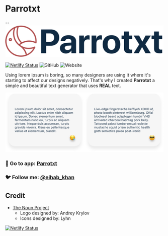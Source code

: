 
# Parrotxt
--
![Parrotxt](./src/assets/preview/banner.png)

[![Netlify Status](https://api.netlify.com/api/v1/badges/09049a5f-57ab-4fa0-96df-76282628d26d/deploy-status)](https://app.netlify.com/sites/parrotxt/deploys)
![GitHub](https://img.shields.io/github/license/eihabkhan/parrotxt)
![Website](https://img.shields.io/website?url=https%3A%2F%2Fparrotxt.netlify.com)


Using lorem ipsum is boring, so many designers are using it where it's starting to affect our designs negatively. That's why I created **Parrotxt** a simple and beautiful text generator that uses **REAL** text.

![Parrotxt](./src/assets/preview/comparison.png)

### 🚀 Go to app: <a href="https://parrotxt.netlify.com/" target="_blank">Parrotxt</a>
### 🐦 Follow me: <a href="https://twitter.com/eihab_khan" target="_blank">@eihab_khan</a>


## Credit
* <a href="https://thenounproject.com/" target="_blank">The Noun Project</a>
	* Logo designed by: Andrey Krylov
	* Icons designed by: Lyhn

[![Netlify Status](https://api.netlify.com/api/v1/badges/09049a5f-57ab-4fa0-96df-76282628d26d/deploy-status)](https://app.netlify.com/sites/parrotxt/deploys)	

